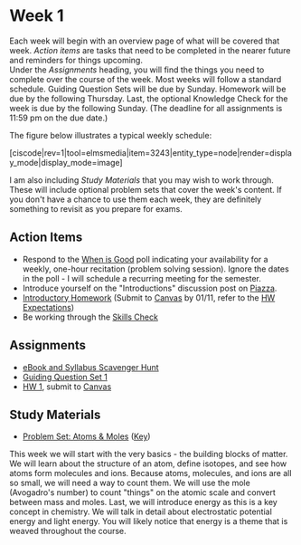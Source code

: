 # Week 1


Each week will begin with an overview page of what will be covered that week.  _Action items_ are tasks that need to be completed in the nearer future and reminders for things upcoming.  
Under the _Assignments_ heading, you will find the things you need to complete over the course of the week.  Most weeks will follow a standard schedule.  Guiding Question Sets will be due by Sunday.  Homework will be due by the following Thursday.  Last, the optional Knowledge Check for the week is due by the following Sunday.  (The deadline for all assignments is 11:59 pm on the due date.)

The figure below illustrates a typical weekly schedule:
<div style="float:none;max-width:1000px;margin:auto">
[ciscode|rev=1|tool=elmsmedia|item=3243|entity_type=node|render=display_mode|display_mode=image]
</div>

I am also including _Study Materials_ that you may wish to work through.  These will include optional problem sets that cover the week's content.  If you don't have a chance to use them each week, they are definitely something to revisit as you prepare for exams.
 

## Action Items

- Respond to the [When is Good](http://whenisgood.net/sbefax3) poll indicating your availability for a weekly, one-hour recitation (problem solving session).  Ignore the dates in the poll - I will schedule a recurring meeting for the semester.
- Introduce yourself on the "Introductions" discussion post on [Piazza](https://psu.instructure.com/courses/1924663/external_tools/195053).
- [Introductory Homework](https://genchem.science.psu.edu/introductory-homework-houck) (Submit to [Canvas](https://psu.instructure.com/courses/1866869/modules) by 01/11, refer to the [HW Expectations](https://media.ed.science.psu.edu/sites/media/ed/files/documents/homework_expectationswc_0.pdf))
- Be working through the [Skills Check](https://courses.ed.science.psu.edu/chem110/skills-check.md)

## Assignments

- [eBook and Syllabus Scavenger Hunt](https://psu.instructure.com/courses/1924663/quizzes/3367084)
- [Guiding Question Set 1](https://psu.instructure.com/courses/1924663/quizzes/3367078)
- [HW 1](https://genchem.science.psu.edu/homework-1-houck), submit to [Canvas](https://psu.instructure.com/courses/1924663/modules)


## Study Materials

- [Problem Set: Atoms & Moles](https://media.ed.science.psu.edu/sites/media/ed/files/documents/3_problemset3_atomsmoles.pdf) ([Key](https://media.ed.science.psu.edu/sites/media/ed/files/documents/problemset3_atomsmoleskey.pdf))






This week we will start with the very basics - the building blocks of matter.  We will learn about the structure of an atom, define isotopes, and see how atoms form molecules and ions.  Because atoms, molecules, and ions are all so small, we will need a way to count them.  We will use the mole (Avogadro's number) to count "things" on the atomic scale and convert between mass and moles.  Last, we will introduce energy as this is a key concept in chemistry.  We will talk in detail about electrostatic potential energy and light energy.  You will likely notice that energy is a theme that is weaved throughout the course. 

